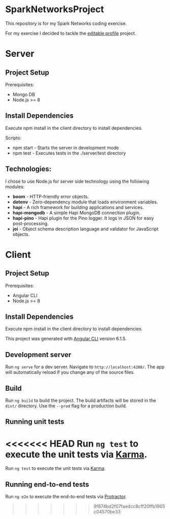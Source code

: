 # SparkNetworksProject
This repository is for my Spark Networks coding exercise.

For my exercise I decided to tackle the [editable profile](https://github.com/sparknetworks/coding_exercises_options/tree/master/editable_profile)  project.

# Server

## Project Setup
Prerequisites:
 - Mongo DB 
 - Node.js >= 8

## Install Dependencies
Execute npm install in the client directory to install dependencies.

Scripts:
- npm start - Starts the server in development mode
- npm test -  Executes tests in the ./server/test directory

## Technologies:
I chose to use Node.js for server side technology using the following modules:
- **boom** -     			HTTP-friendly error objects.
- **dotenv** - 				Zero-dependency module that loads environment variables.
- **hapi** - 					A rich framework for building applications and services.
- **hapi-mongodb**  - A simple Hapi MongoDB connection plugin.
- **hapi-pino** - 			Hapi plugin for the Pino logger. It logs in JSON for easy post-processing.
- **joi** - 						Object schema description language and validator for JavaScript objects.


# Client

## Project Setup
Prerequisites:
 - Angular CLI 
 - Node.js >= 8

## Install Dependencies
Execute npm install in the client directory to install dependencies.

This project was generated with [Angular CLI](https://github.com/angular/angular-cli) version 6.1.5.

## Development server
Run `ng serve` for a dev server. Navigate to `http://localhost:4200/`. The app will automatically reload if you change any of the source files.

## Build
Run `ng build` to build the project. The build artifacts will be stored in the `dist/` directory. Use the `--prod` flag for a production build.

## Running unit tests
<<<<<<< HEAD
Run `ng test` to execute the unit tests via [Karma](https://karma-runner.github.io).
=======
Run `ng test` to execute the unit tests via [Karma](https://karma-runner.github.io).

## Running end-to-end tests
Run `ng e2e` to execute the end-to-end tests via [Protractor](http://www.protractortest.org/).
>>>>>>> 9f874bd2f07faedcc8cff20ffb1965c04570be33
